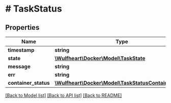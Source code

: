 # # TaskStatus

## Properties

Name | Type | Description | Notes
------------ | ------------- | ------------- | -------------
**timestamp** | **string** |  | [optional]
**state** | [**\Wulfheart\Docker\Model\TaskState**](TaskState.md) |  | [optional]
**message** | **string** |  | [optional]
**err** | **string** |  | [optional]
**container_status** | [**\Wulfheart\Docker\Model\TaskStatusContainerStatus**](TaskStatusContainerStatus.md) |  | [optional]

[[Back to Model list]](../../README.md#models) [[Back to API list]](../../README.md#endpoints) [[Back to README]](../../README.md)
